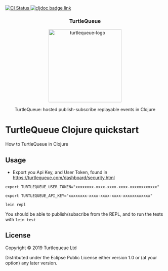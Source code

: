 <a href="https://circleci.com/gh/turtlequeue/quickstart-clj/tree/master">
<img alt="CI Status" src="https://circleci.com/gh/turtlequeue/quickstart-clj.svg?style=svg">
</a>

<a href="http://cljdoc.org/d/com.turtlequeue/clj-client">
  <img alt="cljdoc badge link" src="https://cljdoc.org/badge/com.turtlequeue/clj-client/">
</a>

<h3 align="center">TurtleQueue</h3>

<p align="center">
  <img alt="turtlequeue-logo" src="https://turtlequeue.com/logo_black.png" width="230">
</p>

<p align="center">
  TurtleQueue: hosted publish-subscribe replayable events in Clojure
</p>

# TurtleQueue Clojure quickstart

How to TurtleQueue in Clojure

## Usage

* Export you Api Key, and User Token, found in https://turtlequeue.com/dashboard/security.html

`export TURTLEQUEUE_USER_TOKEN="xxxxxxxx-xxxx-xxxx-xxxx-xxxxxxxxxxxx"`

`export TURTLEQUEUE_API_KEY="xxxxxxxx-xxxx-xxxx-xxxx-xxxxxxxxxxxx"`

`lein repl`

You should be able to publish/subscribe from the REPL, and to run the tests with `lein test`

## License

Copyright © 2019 Turtlequeue Ltd

Distributed under the Eclipse Public License either version 1.0 or (at
your option) any later version.
